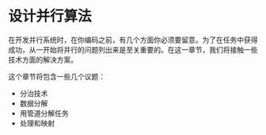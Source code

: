 # 设计并行算法

在开发并行系统时，在你编码之前，有几个方面你必须要留意。为了在任务中获得成功，从一开始将并行的问题列出来是至关重要的。在这一章节，我们将接触一些技术方面的解决方案。

这个章节将包含一些几个议题：

- 分治技术
- 数据分解
- 用管道分解任务
- 处理和映射
